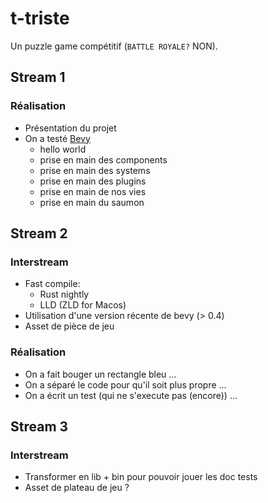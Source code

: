 # t-triste

Un puzzle game compétitif (`BATTLE ROYALE?` NON).

## Stream 1
### Réalisation
* Présentation du projet
* On a testé [Bevy](https://github.com/bevyengine/bevy)
    * hello world
    * prise en main des components
    * prise en main des systems
    * prise en main des plugins
    * prise en main de nos vies
    * prise en main du saumon

## Stream 2
### Interstream
* Fast compile:
  * Rust nightly
  * LLD (ZLD for Macos)
* Utilisation d'une version récente de bevy (> 0.4)
* Asset de pièce de jeu

### Réalisation
* On a fait bouger un rectangle bleu ...
* On a séparé le code pour qu'il soit plus propre ...  
* On a écrit un test (qui ne s'execute pas (encore)) ...

## Stream 3
### Interstream
* Transformer en lib + bin pour pouvoir jouer les doc tests
* Asset de plateau de jeu ?
